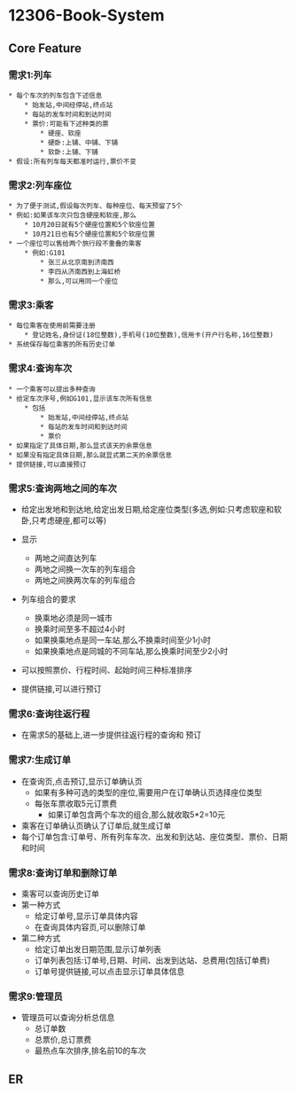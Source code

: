 # 12306-Book-System

## Core Feature

### 需求1:列车
    * 每个车次的列车包含下述信息
        * 始发站,中间经停站,终点站
        * 每站的发车时间和到达时间
        * 票价:可能有下述种类的票
            * 硬座、软座
            * 硬卧:上铺、中铺、下铺
            * 软卧:上铺、下铺
    * 假设:所有列车每天都准时运行,票价不变


### 需求2:列车座位
    * 为了便于测试,假设每次列车、每种座位、每天预留了5个
    * 例如:如果该车次只包含硬座和软座,那么
        * 10月20日就有5个硬座位置和5个软座位置
        * 10月21日也有5个硬座位置和5个软座位置
    * 一个座位可以售给两个旅行段不重叠的乘客
        * 例如:G101
            * 张三从北京南到济南西
            * 李四从济南西到上海虹桥
            * 那么,可以用同一个座位


### 需求3:乘客
    * 每位乘客在使用前需要注册
        * 登记姓名,身份证(18位整数),手机号(10位整数),信用卡(开户行名称,16位整数)
    * 系统保存每位乘客的所有历史订单


### 需求4:查询车次
    * 一个乘客可以提出多种查询
    * 给定车次序号,例如G101,显示该车次所有信息
        * 包括
            * 始发站,中间经停站,终点站
            * 每站的发车时间和到达时间
            * 票价
    * 如果指定了具体日期,那么显式该天的余票信息
    * 如果没有指定具体日期,那么就显式第二天的余票信息
    * 提供链接,可以直接预订


### 需求5:查询两地之间的车次
* 给定出发地和到达地,给定出发日期,给定座位类型(多选,例如:只考虑软座和软卧,只考虑硬座,都可以等)
* 显示
    * 两地之间直达列车
    * 两地之间换一次车的列车组合
    * 两地之间换两次车的列车组合

* 列车组合的要求
    * 换乘地必须是同一城市
    * 换乘时间至多不超过4小时
    * 如果换乘地点是同一车站,那么不换乘时间至少1小时
    * 如果换乘地点是同城的不同车站,那么换乘时间至少2小时

* 可以按照票价、行程时间、起始时间三种标准排序
* 提供链接,可以进行预订


### 需求6:查询往返行程
* 在需求5的基础上,进一步提供往返行程的查询和
    预订

### 需求7:生成订单
* 在查询页,点击预订,显示订单确认页
    * 如果有多种可选的类型的座位,需要用户在订单确认页选择座位类型
    * 每张车票收取5元订票费
        * 如果订单包含两个车次的组合,那么就收取5*2=10元
* 乘客在订单确认页确认了订单后,就生成订单
* 每个订单包含:订单号、所有列车车次、出发和到达站、座位类型、票价、日期和时间


### 需求8:查询订单和删除订单
* 乘客可以查询历史订单
* 第一种方式
    * 给定订单号,显示订单具体内容
    * 在查询具体内容页,可以删除订单
* 第二种方式
    * 给定订单出发日期范围,显示订单列表
    * 订单列表包括:订单号,日期、时间、出发到达站、总费用(包括订单费)
    * 订单号提供链接,可以点击显示订单具体信息

### 需求9:管理员
* 管理员可以查询分析总信息
    * 总订单数
    * 总票价,总订票费
    * 最热点车次排序,排名前10的车次

## ER



















